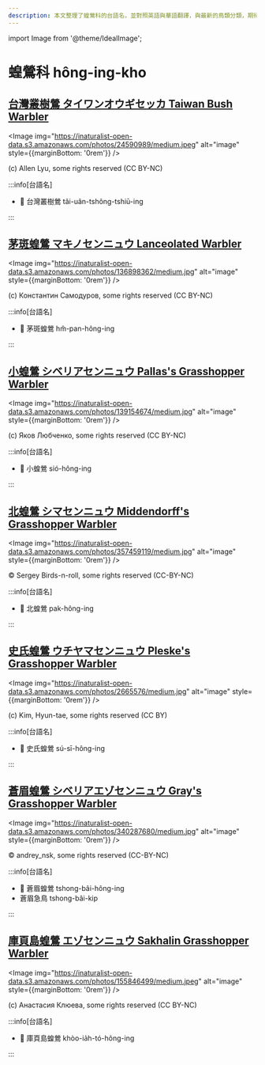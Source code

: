 ```yaml
---
description: 本文整理了蝗鶯科的台語名，並對照英語與華語翻譯，與最新的鳥類分類，期待能夠供未來的台語鳥類圖鑑當作參考
---
```


import Image from '@theme/IdealImage';

# 蝗鶯科 hông-ing-kho

## [台灣叢樹鶯 タイワンオウギセッカ Taiwan Bush Warbler](https://ebird.org/species/taibuw1)

<Image img="https://inaturalist-open-data.s3.amazonaws.com/photos/24590989/medium.jpeg" alt="image" style={{marginBottom: '0rem'}} />

<p className="image-caption">
(c) Allen Lyu, some rights reserved (CC BY-NC)
</p>

:::info[台語名]

- 🎯 台灣叢樹鶯 tâi-uân-tshông-tshiū-ing

:::

## [茅斑蝗鶯 マキノセンニュウ Lanceolated Warbler](https://ebird.org/species/lanwar)

<Image img="https://inaturalist-open-data.s3.amazonaws.com/photos/136898362/medium.jpg" alt="image" style={{marginBottom: '0rem'}} />

<p className="image-caption">
(c) Константин Самодуров, some rights reserved (CC BY-NC)
</p>

:::info[台語名]

- 🎯 茅斑蝗鶯 hm̂-pan-hông-ing

:::

## [小蝗鶯 シベリアセンニュウ Pallas's Grasshopper Warbler](https://ebird.org/species/pagwar1)

<Image img="https://inaturalist-open-data.s3.amazonaws.com/photos/139154674/medium.jpg" alt="image" style={{marginBottom: '0rem'}} />

<p className="image-caption">
(c) Яков Любченко, some rights reserved (CC BY-NC)
</p>

:::info[台語名]

- 🎯 小蝗鶯 sió-hông-ing

:::

## [北蝗鶯 シマセンニュウ Middendorff's Grasshopper Warbler](https://ebird.org/species/migwar)

<Image img="https://inaturalist-open-data.s3.amazonaws.com/photos/357459119/medium.jpg" alt="image" style={{marginBottom: '0rem'}} />

<p className="image-caption">
© Sergey Birds-n-roll, some rights reserved (CC-BY-NC)
</p>

:::info[台語名]

- 🎯 北蝗鶯 pak-hông-ing

:::

## [史氏蝗鶯 ウチヤマセンニュウ Pleske's Grasshopper Warbler](https://ebird.org/species/plewar1)

<Image img="https://inaturalist-open-data.s3.amazonaws.com/photos/2665576/medium.jpg" alt="image" style={{marginBottom: '0rem'}} />

<p className="image-caption">
(c) Kim, Hyun-tae, some rights reserved (CC BY)
</p>

:::info[台語名]

- 🎯 史氏蝗鶯 sú-sī-hông-ing

:::

## [蒼眉蝗鶯 シベリアエゾセンニュウ Gray's Grasshopper Warbler](https://ebird.org/species/grgwar1)

<Image img="https://inaturalist-open-data.s3.amazonaws.com/photos/340287680/medium.jpg" alt="image" style={{marginBottom: '0rem'}} />

<p className="image-caption">
© andrey_nsk, some rights reserved (CC-BY-NC)
</p>

:::info[台語名]

- 🎯 蒼眉蝗鶯 tshong-bâi-hông-ing
- 蒼眉急鳥 tshong-bâi-kip

:::

## [庫頁島蝗鶯 エゾセンニュウ Sakhalin Grasshopper Warbler](https://ebird.org/species/sakwar1)

<Image img="https://inaturalist-open-data.s3.amazonaws.com/photos/155846499/medium.jpeg" alt="image" style={{marginBottom: '0rem'}} />

<p className="image-caption">
(c) Анастасия Клюева, some rights reserved (CC BY-NC)
</p>

:::info[台語名]

- 🎯 庫頁島蝗鶯 khòo-ia̍h-tó-hông-ing

:::

